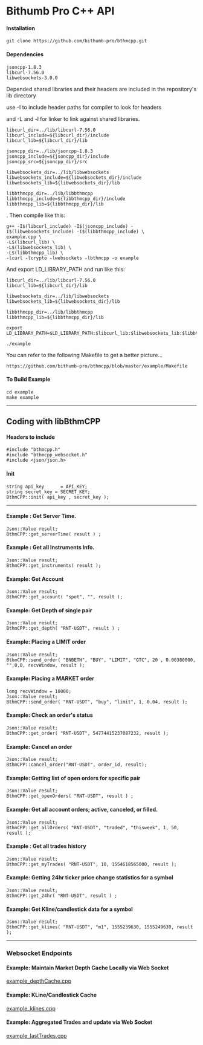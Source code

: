 
# Bithumb Pro C++ API

#### Installation
    git clone https://github.com/bithumb-pro/bthmcpp.git

#### Dependencies
	
	jsoncpp-1.8.3
	libcurl-7.56.0
	libwebsockets-3.0.0



Depended shared libraries and their headers are included in the repository's lib directory 

use -I<include path> to include header paths for compiler to look for headers 

and -L<lib path> and -l<libname> for linker to link against shared libraries.

	libcurl_dir=../lib/libcurl-7.56.0
	libcurl_include=${libcurl_dir}/include
	libcurl_lib=${libcurl_dir}/lib
	
	jsoncpp_dir=../lib/jsoncpp-1.8.3
	jsoncpp_include=${jsoncpp_dir}/include
	jsoncpp_src=${jsoncpp_dir}/src
	
	libwebsockets_dir=../lib/libwebsockets
	libwebsockets_include=${libwebsockets_dir}/include
	libwebsockets_lib=${libwebsockets_dir}/lib
	
	libbthmcpp_dir=../lib/libbthmcpp
	libbthmcpp_include=${libbthmcpp_dir}/include
	libbthmcpp_lib=${libbthmcpp_dir}/lib



.
Then compile like this:


	g++ -I$(libcurl_include) -I$(jsoncpp_include) -I$(libwebsockets_include) -I$(libbthmcpp_include) \
	example.cpp \
	-L$(libcurl_lib) \
	-L$(libwebsockets_lib) \
	-L$(libbthmcpp_lib) \
	-lcurl -lcrypto -lwebsockets -lbthmcpp -o example





And export LD\_LIBRARY\_PATH and run like this:

	libcurl_dir=../lib/libcurl-7.56.0
	libcurl_lib=${libcurl_dir}/lib

	libwebsockets_dir=../lib/libwebsockets
	libwebsockets_lib=${libwebsockets_dir}/lib

	libbthmcpp_dir=../lib/libbthmcpp
	libbthmcpp_lib=${libbthmcpp_dir}/lib

	export LD_LIBRARY_PATH=$LD_LIBRARY_PATH:$libcurl_lib:$libwebsockets_lib:$libbthmcpp_lib

	./example 





You can refer to the following Makefile to get a better picture...

	https://github.com/bithumb-pro/bthmcpp/blob/master/example/Makefile


#### To Build Example
	
	cd example
	make example

---
## Coding with libBthmCPP

#### Headers to include

	#include "bthmcpp.h"	
	#include "bthmcpp_websocket.h"
	#include <json/json.h>


#### Init
	string api_key 		= API_KEY;
	string secret_key = SECRET_KEY;
	BthmCPP::init( api_key , secret_key );

---
#### Example : Get Server Time.
	
	Json::Value result;
	BthmCPP::get_serverTime( result ) ;

#### Example : Get all Instruments Info.

	Json::Value result;
	BthmCPP::get_instruments( result );

#### Example: Get Account 
	
	Json::Value result;
	BthmCPP::get_account( "spot", "", result );
	
#### Example: Get Depth of single pair
	
	Json::Value result;
	BthmCPP::get_depth( "RNT-USDT", result ) ;
	

#### Example: Placing a LIMIT order
	
	Json::Value result;
	BthmCPP::send_order( "BNBETH", "BUY", "LIMIT", "GTC", 20 , 0.00380000, "",0,0, recvWindow, result );

#### Example: Placing a MARKET order

	long recvWindow = 10000;
	Json::Value result;
	BthmCPP::send_order( "RNT-USDT", "buy", "limit", 1, 0.04, result );

#### Example: Check an order's status

	Json::Value result;
	BthmCPP::get_order( "RNT-USDT", 54774415237087232, result ); 

#### Example: Cancel an order

	Json::Value result;
	BthmCPP::cancel_order("RNT-USDT", order_id, result);

#### Example: Getting list of open orders for specific pair
	
	Json::Value result;
	BthmCPP::get_openOrders( "RNT-USDT", result ) ;

#### Example: Get all account orders; active, canceled, or filled.
	
	Json::Value result;
	BthmCPP::get_allOrders( "RNT-USDT", "traded", "thisweek", 1, 50, result ); 

#### Example : Get all trades history
	
	Json::Value result;
	BthmCPP::get_myTrades( "RNT-USDT", 10, 1554618565000, result );

#### Example: Getting 24hr ticker price change statistics for a symbol
	
	Json::Value result;
	BthmCPP::get_24hr( "RNT-USDT", result ) ;

#### Example: Get Kline/candlestick data for a symbol
	
	Json::Value result;
	BthmCPP::get_klines( "RNT-USDT", "m1", 1555239630, 1555249630, result );

---

### Websocket Endpoints ###


#### Example: Maintain Market Depth Cache Locally via Web Socket
	
	
[example_depthCache.cpp](https://github.com/bithumb-pro/bthmcpp/blob/master/example/example_depthCache.cpp)

#### Example: KLine/Candlestick Cache
	

[example_klines.cpp](https://github.com/bithumb-pro/bthmcpp/blob/master/example/example_klines.cpp)

#### Example: Aggregated Trades and update via Web Socket

[example_lastTrades.cpp](https://github.com/bithumb-pro/bthmcpp/blob/master/example/example_lastTrades.cpp)


	


